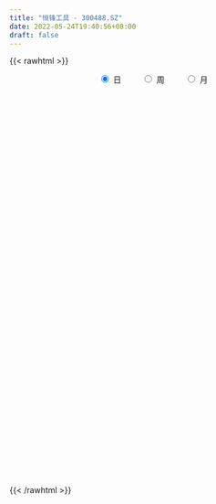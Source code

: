 ```yaml
---
title: "恒锋工具 - 300488.SZ"
date: 2022-05-24T19:40:56+08:00
draft: false
---
```

{{< rawhtml >}}
    <div style="text-align: center">
        <label style="padding: 1rem;"><input style="margin-right: .5rem" type="radio" name="period" value="D" checked onclick="period_change(this)">日</label>
        <label style="padding: 1rem;"><input style="margin-right: .5rem" type="radio" name="period" value="W" onclick="period_change(this)">周</label>
        <label style="padding: 1rem;"><input style="margin-right: .5rem" type="radio" name="period" value="M" onclick="period_change(this)">月</label>
    </div>
    <div id="chart" style="height: 700px;"></div> 
    <script type="text/javascript">
        const D_v = [9258.54,8839.07,9034.02,9345.51,4179.77,5065.8,4293.66,4406.74,3282.88,3665.0,14437.12,8875.7,5295.38,13272.18,8239.6,11278.97,6161.61,7065.57,14830.37,6441.49,9474.34,7080.69,8340.84,6240.27,9686.44,15374.88,21040.37,10552.42,12765.21,12335.28,9760.0,11412.93,9652.72,7836.73,10549.0,8580.69,19191.14,10456.09,7074.95,10944.0,7966.42,16701.14,15852.71,10673.28,10720.0,10933.0,8165.0,4301.67,8376.94,8800.79,7139.0,7229.56,6101.63,8291.16,5409.12,11741.12,18243.41,48262.6,28900.81,21691.26,14939.81,33031.44,22241.63,21583.4,23298.48,22683.01,18794.8,16626.09,26479.14,33781.96,71876.6,116127.8,97113.93,62068.08,91323.0,140605.75,173870.41,182452.78,175380.12,167143.51,139121.96,132059.77,99526.22,109071.66,81235.2,68515.44,76424.18,185397.11,203188.18,191664.26,216192.16,172172.08,168892.62,126025.93,119082.99,213764.96,161358.64,138566.24,103471.21,89012.67,100496.73,121707.42,177128.0,137293.81,122575.86,153940.69,110190.83,99238.26,153418.66,105345.93,130640.81,99515.57,72335.19,76549.93,73444.94,87916.99,55834.6,65925.81,73007.37,116765.07,65396.79,99217.35,124421.33,89564.61,73727.4,64394.77,88658.69,79735.59,119133.33,82183.86,86431.78,62596.11,55631.44,48901.65,53562.04,45163.77,49666.1,32885.42,30960.63,21417.16,27208.65,17752.84,34977.07,25179.53,30645.44,22427.57,28686.05,54032.9,40973.36,36923.39,20363.81,19951.69,23893.63,28023.4,17938.21,44817.46,25237.6,20109.0,16294.37,18598.27,22865.6,21527.5,21287.84,15804.0,14431.31,12785.28,13298.18,13847.1,17082.81,18701.64,18185.04,28770.83,15801.96,72013.81,56499.48,26057.24,47877.15,49304.66,67525.31,44841.35,41057.81,31612.72,49639.1,37973.96,31698.81,106765.86,98119.83,45350.4,37151.45,51149.85,37664.07,77292.88,40842.02,38760.22,36287.69,21493.96,22373.0,22599.97,17500.81,27738.53,21858.0,18690.0,20538.86,15195.0,18752.73,29007.1,34403.72,19965.45,16919.17,32531.88,18223.99,15635.87,27668.0,15224.0,17776.6,19940.27,14862.88,11402.48,9796.61,13533.13,18409.87,19698.81,32693.48,50929.54,30867.6,27197.0,14929.14,13477.0,12423.75,13524.12,17071.0,17013.56,18656.57,20205.89,21551.28,19842.77,17253.0,23854.0,15382.22,37003.85,32655.69,20785.11,11507.45,12241.0,23843.0,14584.0,12012.69,15589.6,13476.71,22682.0]
const D_histogram = [0.0,0.0006381766,-0.0289910374,-0.0657611506,-0.0876988386,-0.086226424,-0.0878306153,-0.0719335865,-0.0597764152,-0.0434444276,0.0041032482,0.0106403586,0.0274819719,0.0651529851,0.067807471,0.0916165881,0.0959574367,0.0984986939,0.1263577055,0.1287700333,0.1097075084,0.0983558578,0.0711483041,0.0314376212,0.0171709214,0.0336006512,0.074076042,0.0986142173,0.131435637,0.125947231,0.0983621503,0.0919725322,0.0587880215,0.0518960698,0.0068435996,-0.0068123562,0.0337651713,0.0403989029,0.0336137888,0.0097626034,-0.0158990775,-0.0049380086,0.0124597317,-0.0129972815,-0.0645888784,-0.1112022758,-0.1251950115,-0.1311245908,-0.1250088756,-0.0960628393,-0.1019689002,-0.1183285645,-0.1318167532,-0.1763210082,-0.1749893643,-0.1152435125,-0.0179250199,0.1189423635,0.194656591,0.2429447177,0.2339433872,0.2795938778,0.2894601988,0.292313341,0.3020803071,0.2677551502,0.2050684882,0.0936007683,0.0395127996,-0.0160704578,0.0611856716,0.3055819828,0.3789397819,0.3467665041,0.3157149876,0.5536707742,1.0026587078,1.4502436994,1.6059756825,1.668425868,1.4757939465,1.0789618217,0.7109687195,0.3002259964,0.0092569734,-0.2986219116,-0.4579660405,-0.197640793,0.0368365654,0.609688886,0.6567470695,0.7570189898,0.4662949088,0.2420698788,-0.1787993795,-0.0412147813,-0.1682647597,-0.1312215056,-0.2801500678,-0.4823133708,-0.769325641,-0.926794568,-0.6027751774,-0.5420501082,-0.5564032494,-0.4237022195,-0.39053059,-0.4684541216,-0.4213189045,-0.3943127704,-0.4327706275,-0.5934969661,-0.6679181871,-0.6694197189,-0.6753044542,-0.808447828,-0.8300137205,-0.7652210112,-0.7034742182,-0.5233783175,-0.4247703321,-0.2129598167,-0.0359025465,0.0182748215,-0.0061719185,-0.1028538329,-0.0110414683,0.0633014577,0.1934910289,0.2556919422,0.1533727553,0.0442089896,-0.006825321,-0.0436232449,-0.1811505551,-0.2516608909,-0.3524776278,-0.4636487753,-0.4531717811,-0.4604145819,-0.5143489944,-0.4850591397,-0.3785087357,-0.2939879603,-0.2806424276,-0.2430450351,-0.2535671494,-0.1629320866,-0.220680957,-0.3627983211,-0.3925278518,-0.4036067586,-0.4219167921,-0.4460285628,-0.4140602846,-0.2927910299,-0.2150514239,-0.1637132148,-0.1089048056,-0.039868211,-0.0573392458,0.0022029956,-0.0303186345,0.0031215622,0.0238147646,0.0813280654,0.0917106381,0.0781810513,0.1280523887,0.1228585662,0.1335591718,0.0295504774,-0.0369480357,0.1355089238,0.1203664213,0.0519773298,0.061532762,0.1882242315,0.4252981105,0.5375564119,0.5765981179,0.5414993771,0.5556249069,0.4952117755,0.4552115406,0.6275380076,0.6263688535,0.5629529209,0.4995774427,0.4492599328,0.3889572013,0.347644942,0.3100361971,0.1617800022,0.014754722,-0.0663894684,-0.1611860676,-0.2553739024,-0.3302589353,-0.4483556258,-0.5231443422,-0.5165359584,-0.4785002341,-0.4969746015,-0.5513199436,-0.4562026197,-0.3249582591,-0.2435799428,-0.165258683,-0.0804572427,-0.0118106201,0.0303752924,0.0434846316,0.0235431283,-0.0218658854,0.01811019,0.0048061276,-0.0207847737,-0.0188645758,-0.0801688739,-0.0877217617,-0.1911764705,-0.1191379965,-0.0267624776,0.0365641816,0.0514771343,0.0345080487,0.0219793513,0.0013533035,-0.0704949109,-0.180731939,-0.3701045571,-0.5159822749,-0.5000542552,-0.4589859788,-0.3637000699,-0.2539139375,-0.1434066784,-0.0442953176,0.1038436487,0.1987667784,0.2778805546,0.3212448844,0.3449403316,0.3708719536,0.3621771341,0.3486402229,0.3498523341,0.3645533347,0.2705973969]
const D_fast = [0.0,0.0007977208,-0.0360792526,-0.0892896534,-0.1331520511,-0.1532362425,-0.1767980877,-0.1788844554,-0.1816713879,-0.1762005072,-0.1276270194,-0.1184298193,-0.0947177131,-0.0407584536,-0.0211520999,0.0255611642,0.053891372,0.0810573027,0.1405057407,0.1751105768,0.183474929,0.1967122428,0.1872917651,0.1554404875,0.145466518,0.1702964107,0.2292908119,0.2784825416,0.3441628706,0.3701612722,0.3671667292,0.3837702441,0.3652827387,0.3713648045,0.3280232343,0.3126641894,0.3616830097,0.378416467,0.3800348001,0.3586242656,0.3289878153,0.338714382,0.3592270553,0.3305207217,0.2627819052,0.1883679389,0.1430764503,0.1043657233,0.0792292196,0.0841595461,0.0527612601,0.0068194547,-0.0396229223,-0.1282074293,-0.1706231265,-0.1396881528,-0.0468509153,0.1197520591,0.2441304343,0.3531547404,0.4026392567,0.5181882167,0.6004195875,0.676351065,0.7616381079,0.7942517385,0.7828321986,0.6947646707,0.6505549019,0.5909540301,0.6835065774,1.0042983843,1.1723911289,1.2269094771,1.2747867075,1.6511601877,2.3508127982,3.1609587147,3.7181846183,4.1977412709,4.374057836,4.2469661666,4.0567152443,3.7210290203,3.4323742407,3.0498398777,2.7760042387,2.986919288,3.2306057877,3.9558803298,4.1671252807,4.4566519484,4.2825015946,4.1187940343,3.6532249311,3.780505834,3.6113896657,3.6156275434,3.3966614642,3.0739198185,2.594576138,2.2054085691,2.3787341654,2.3039467076,2.1504927539,2.1772682289,2.112807211,1.917770149,1.85957564,1.7880035815,1.6413530675,1.3322524874,1.0908517197,0.9219952581,0.7472844092,0.4120290785,0.1829597558,0.0564472123,-0.0576745492,-0.008423228,-0.0160078255,0.1425627357,0.3106443693,0.3693904427,0.343400723,0.2210053504,0.3100573479,0.4002256383,0.5787879668,0.7049118656,0.6409358676,0.5428243493,0.4900837084,0.4423799732,0.2595650243,0.1261394657,-0.0627966781,-0.2898800194,-0.3926959704,-0.5150424167,-0.6975640779,-0.7895390081,-0.7776157881,-0.7665920027,-0.8234070768,-0.8465709432,-0.9204848448,-0.8705828036,-0.9835019133,-1.2163188577,-1.3441803514,-1.4561609478,-1.5799501793,-1.7155690908,-1.7871158836,-1.7390443865,-1.7150676364,-1.704657731,-1.6770755233,-1.6180059813,-1.6498118276,-1.5897188373,-1.629820126,-1.5955995388,-1.5689526452,-1.4911073281,-1.4577970958,-1.4517814199,-1.3698969852,-1.3443761662,-1.3002857677,-1.3969068427,-1.4726423648,-1.2663081742,-1.2513590714,-1.3067538305,-1.2818152077,-1.1080676804,-0.7646692738,-0.5180218695,-0.3348306339,-0.2345545305,-0.0815227739,-0.0181329615,0.0556696888,0.3848806577,0.540303717,0.6176260146,0.6791448971,0.7411423703,0.7780789392,0.8236779154,0.8635782198,0.7557670255,0.6124304257,0.5146888683,0.3795957522,0.2215644418,0.0641146751,-0.166070922,-0.3716457239,-0.4941713297,-0.5757606639,-0.7184786816,-0.9106540097,-0.9295873407,-0.8795825449,-0.8590992143,-0.8220926252,-0.7574054956,-0.691711528,-0.6419317924,-0.6179512953,-0.6320070165,-0.6828825016,-0.6383788787,-0.6504814092,-0.681268504,-0.6840644499,-0.7654109666,-0.7948942948,-0.9461431213,-0.9038891463,-0.8182042469,-0.7457365422,-0.7179543059,-0.7262963794,-0.7333302389,-0.7536179609,-0.843089903,-0.9985099158,-1.2804086732,-1.5552819598,-1.6643675039,-1.7380457221,-1.7336848308,-1.6873771828,-1.6127215932,-1.5246840619,-1.3505841833,-1.205969359,-1.0573854442,-0.9337098933,-0.8237793632,-0.7051297528,-0.6232802888,-0.5496571442,-0.4609819495,-0.3551426152,-0.3814492039]
const D_slow = [0.0,0.0001595442,-0.0070882152,-0.0235285028,-0.0454532125,-0.0670098185,-0.0889674723,-0.1069508689,-0.1218949727,-0.1327560796,-0.1317302676,-0.1290701779,-0.122199685,-0.1059114387,-0.0889595709,-0.0660554239,-0.0420660647,-0.0174413912,0.0141480351,0.0463405435,0.0737674206,0.098356385,0.116143461,0.1240028663,0.1282955967,0.1366957595,0.15521477,0.1798683243,0.2127272335,0.2442140413,0.2688045789,0.2917977119,0.3064947173,0.3194687347,0.3211796346,0.3194765456,0.3279178384,0.3380175641,0.3464210113,0.3488616622,0.3448868928,0.3436523906,0.3467673236,0.3435180032,0.3273707836,0.2995702146,0.2682714618,0.2354903141,0.2042380952,0.1802223854,0.1547301603,0.1251480192,0.0921938309,0.0481135788,0.0043662378,-0.0244446403,-0.0289258953,0.0008096956,0.0494738433,0.1102100227,0.1686958695,0.238594339,0.3109593887,0.3840377239,0.4595578007,0.5264965883,0.5777637103,0.6011639024,0.6110421023,0.6070244879,0.6223209058,0.6987164015,0.793451347,0.880142973,0.9590717199,1.0974894135,1.3481540904,1.7107150153,2.1122089359,2.5293154029,2.8982638895,3.1680043449,3.3457465248,3.4208030239,3.4231172673,3.3484617894,3.2339702792,3.184560081,3.1937692223,3.3461914438,3.5103782112,3.6996329586,3.8162066858,3.8767241555,3.8320243107,3.8217206153,3.7796544254,3.746849049,3.6768115321,3.5562331893,3.3639017791,3.1322031371,2.9815093428,2.8459968157,2.7068960033,2.6009704485,2.503337801,2.3862242706,2.2808945445,2.1823163519,2.074123695,1.9257494535,1.7587699067,1.591414977,1.4225888634,1.2204769064,1.0129734763,0.8216682235,0.645799669,0.5149550896,0.4087625066,0.3555225524,0.3465469158,0.3511156211,0.3495726415,0.3238591833,0.3210988162,0.3369241806,0.3852969379,0.4492199234,0.4875631122,0.4986153596,0.4969090294,0.4860032182,0.4407155794,0.3778003567,0.2896809497,0.1737687559,0.0604758106,-0.0546278349,-0.1832150835,-0.3044798684,-0.3991070523,-0.4726040424,-0.5427646493,-0.6035259081,-0.6669176954,-0.7076507171,-0.7628209563,-0.8535205366,-0.9516524995,-1.0525541892,-1.1580333872,-1.2695405279,-1.3730555991,-1.4462533565,-1.5000162125,-1.5409445162,-1.5681707176,-1.5781377704,-1.5924725818,-1.5919218329,-1.5995014915,-1.598721101,-1.5927674098,-1.5724353935,-1.5495077339,-1.5299624711,-1.497949374,-1.4672347324,-1.4338449395,-1.4264573201,-1.435694329,-1.4018170981,-1.3717254927,-1.3587311603,-1.3433479698,-1.2962919119,-1.1899673843,-1.0555782813,-0.9114287518,-0.7760539076,-0.6371476808,-0.513344737,-0.3995418518,-0.2426573499,-0.0860651365,0.0546730937,0.1795674544,0.2918824376,0.3891217379,0.4760329734,0.5535420227,0.5939870232,0.5976757037,0.5810783366,0.5407818197,0.4769383441,0.3943736103,0.2822847039,0.1514986183,0.0223646287,-0.0972604298,-0.2215040802,-0.3593340661,-0.473384721,-0.5546242858,-0.6155192715,-0.6568339422,-0.6769482529,-0.6799009079,-0.6723070848,-0.6614359269,-0.6555501448,-0.6610166162,-0.6564890687,-0.6552875368,-0.6604837302,-0.6651998742,-0.6852420927,-0.7071725331,-0.7549666507,-0.7847511498,-0.7914417692,-0.7823007238,-0.7694314403,-0.7608044281,-0.7553095902,-0.7549712644,-0.7725949921,-0.8177779768,-0.9103041161,-1.0392996848,-1.1643132487,-1.2790597433,-1.3699847608,-1.4334632452,-1.4693149148,-1.4803887442,-1.454427832,-1.4047361374,-1.3352659988,-1.2549547777,-1.1687196948,-1.0760017064,-0.9854574229,-0.8982973671,-0.8108342836,-0.7196959499,-0.6520466007]
const D_data = [['2021-05-13', 15.37, 15.66, 15.29, 15.77],['2021-05-14', 15.76, 15.67, 15.61, 15.89],['2021-05-17', 15.68, 15.2, 15.0, 15.68],['2021-05-18', 15.19, 14.89, 14.85, 15.36],['2021-05-19', 14.74, 14.85, 14.65, 15.0],['2021-05-20', 14.86, 15.01, 14.79, 15.1],['2021-05-21', 14.85, 14.89, 14.82, 15.16],['2021-05-24', 14.81, 15.07, 14.81, 15.12],['2021-05-25', 15.07, 15.03, 14.91, 15.07],['2021-05-26', 15.0, 15.1, 15.0, 15.13],['2021-05-27', 15.05, 15.63, 15.05, 15.68],['2021-05-28', 15.55, 15.25, 15.23, 15.88],['2021-05-31', 15.2, 15.44, 15.2, 15.51],['2021-06-01', 15.5, 15.87, 15.36, 15.88],['2021-06-02', 15.87, 15.58, 15.58, 15.9],['2021-06-03', 15.65, 15.97, 15.55, 15.98],['2021-06-04', 15.97, 15.87, 15.81, 16.09],['2021-06-07', 15.92, 15.94, 15.62, 16.09],['2021-06-08', 15.94, 16.43, 15.93, 16.48],['2021-06-09', 16.39, 16.3, 16.2, 16.4],['2021-06-10', 16.2, 16.09, 15.91, 16.39],['2021-06-11', 16.09, 16.2, 15.95, 16.29],['2021-06-15', 16.45, 15.98, 15.93, 16.53],['2021-06-16', 15.88, 15.7, 15.66, 16.12],['2021-06-17', 15.85, 15.91, 15.72, 16.35],['2021-06-18', 15.82, 16.34, 15.6, 16.35],['2021-06-21', 16.25, 16.86, 16.09, 17.47],['2021-06-22', 16.7, 16.93, 16.65, 17.06],['2021-06-23', 16.86, 17.31, 16.64, 17.36],['2021-06-24', 17.3, 17.04, 16.95, 17.65],['2021-06-25', 16.9, 16.8, 16.53, 17.01],['2021-06-28', 16.75, 17.09, 16.48, 17.26],['2021-06-29', 17.09, 16.75, 16.7, 17.18],['2021-06-30', 16.93, 17.06, 16.53, 17.25],['2021-07-01', 17.17, 16.51, 16.0, 17.19],['2021-07-02', 16.59, 16.79, 16.45, 16.97],['2021-07-05', 16.8, 17.6, 16.71, 17.72],['2021-07-06', 17.58, 17.38, 17.16, 17.58],['2021-07-07', 17.3, 17.29, 17.19, 17.39],['2021-07-08', 17.29, 17.06, 16.8, 17.65],['2021-07-09', 16.96, 16.95, 16.77, 17.17],['2021-07-12', 17.0, 17.41, 16.88, 17.68],['2021-07-13', 17.39, 17.62, 17.22, 17.78],['2021-07-14', 17.59, 17.11, 17.08, 17.59],['2021-07-15', 17.16, 16.59, 16.56, 17.25],['2021-07-16', 16.63, 16.36, 16.22, 16.66],['2021-07-19', 16.28, 16.55, 16.12, 16.61],['2021-07-20', 16.21, 16.53, 16.21, 16.57],['2021-07-21', 16.5, 16.61, 16.46, 16.89],['2021-07-22', 16.7, 16.93, 16.62, 17.16],['2021-07-23', 16.9, 16.5, 16.4, 17.08],['2021-07-26', 16.27, 16.24, 16.01, 16.62],['2021-07-27', 16.54, 16.11, 16.1, 16.58],['2021-07-28', 16.05, 15.45, 15.2, 16.18],['2021-07-29', 15.46, 15.77, 15.46, 15.92],['2021-07-30', 16.11, 16.55, 16.08, 16.81],['2021-08-02', 16.32, 17.39, 16.28, 17.54],['2021-08-03', 17.88, 18.56, 17.55, 20.36],['2021-08-04', 17.83, 18.5, 17.79, 18.8],['2021-08-05', 18.5, 18.68, 18.13, 18.82],['2021-08-06', 18.47, 18.28, 18.0, 18.73],['2021-08-09', 18.28, 19.3, 18.2, 19.44],['2021-08-10', 19.15, 19.27, 18.8, 19.54],['2021-08-11', 19.3, 19.5, 19.0, 19.58],['2021-08-12', 19.4, 19.92, 19.3, 20.0],['2021-08-13', 19.51, 19.6, 19.3, 20.34],['2021-08-16', 19.3, 19.25, 19.05, 19.85],['2021-08-17', 18.92, 18.37, 18.28, 19.58],['2021-08-18', 18.83, 18.78, 18.48, 20.25],['2021-08-19', 19.4, 18.56, 17.82, 19.91],['2021-08-20', 18.05, 20.39, 17.8, 21.37],['2021-08-23', 21.8, 23.6, 21.0, 23.74],['2021-08-24', 25.28, 22.7, 22.31, 25.28],['2021-08-25', 21.98, 21.9, 21.48, 22.81],['2021-08-26', 21.9, 22.14, 21.27, 23.59],['2021-08-27', 22.0, 26.57, 21.25, 26.57],['2021-08-30', 26.33, 31.88, 25.83, 31.88],['2021-08-31', 33.0, 35.5, 32.0, 37.83],['2021-09-01', 36.23, 34.98, 32.63, 37.7],['2021-09-02', 32.91, 36.05, 32.91, 38.81],['2021-09-03', 34.15, 34.15, 33.3, 38.01],['2021-09-06', 34.0, 31.45, 29.89, 34.68],['2021-09-07', 31.61, 30.92, 30.01, 31.85],['2021-09-08', 30.4, 29.16, 28.71, 30.86],['2021-09-09', 29.22, 29.37, 28.31, 29.69],['2021-09-10', 29.33, 27.9, 27.73, 29.33],['2021-09-13', 28.38, 28.66, 27.79, 29.02],['2021-09-14', 28.31, 34.39, 28.05, 34.39],['2021-09-15', 33.08, 35.8, 32.55, 39.81],['2021-09-16', 35.27, 42.96, 34.83, 42.96],['2021-09-17', 44.35, 39.05, 38.7, 45.9],['2021-09-22', 38.64, 41.2, 36.09, 41.89],['2021-09-23', 39.97, 36.81, 36.64, 42.99],['2021-09-24', 36.63, 37.08, 35.41, 38.39],['2021-09-27', 36.46, 33.44, 32.3, 37.36],['2021-09-28', 34.47, 40.13, 34.47, 40.13],['2021-09-29', 38.02, 37.3, 36.7, 40.3],['2021-09-30', 38.31, 39.53, 38.31, 41.5],['2021-10-08', 40.0, 37.26, 35.86, 40.1],['2021-10-11', 37.86, 35.85, 33.74, 37.88],['2021-10-12', 35.67, 33.45, 32.71, 36.92],['2021-10-13', 33.44, 33.65, 31.0, 35.79],['2021-10-14', 33.73, 39.96, 33.12, 40.35],['2021-10-15', 37.34, 37.66, 37.18, 39.9],['2021-10-18', 36.92, 36.8, 36.08, 39.69],['2021-10-19', 35.93, 38.95, 35.69, 40.85],['2021-10-20', 38.6, 38.19, 37.8, 39.95],['2021-10-21', 38.1, 36.68, 36.63, 39.3],['2021-10-22', 36.02, 38.14, 34.78, 40.08],['2021-10-25', 36.8, 38.08, 36.5, 38.99],['2021-10-26', 38.0, 37.2, 37.2, 41.76],['2021-10-27', 35.9, 35.0, 35.0, 37.11],['2021-10-28', 36.5, 35.2, 33.88, 36.58],['2021-10-29', 35.0, 35.61, 34.85, 37.33],['2021-11-01', 35.12, 35.21, 34.64, 36.62],['2021-11-02', 35.43, 32.83, 32.74, 36.07],['2021-11-03', 32.64, 33.31, 32.15, 34.33],['2021-11-04', 33.5, 34.0, 33.0, 34.5],['2021-11-05', 33.97, 33.82, 33.12, 34.88],['2021-11-08', 33.34, 35.55, 31.9, 38.08],['2021-11-09', 34.85, 34.97, 34.58, 35.68],['2021-11-10', 34.51, 37.03, 34.51, 37.48],['2021-11-11', 37.0, 37.6, 36.62, 39.1],['2021-11-12', 36.79, 36.73, 36.39, 38.61],['2021-11-15', 36.71, 35.88, 35.78, 38.17],['2021-11-16', 35.73, 34.65, 34.31, 36.15],['2021-11-17', 34.7, 37.0, 34.4, 37.47],['2021-11-18', 37.01, 37.3, 36.6, 38.07],['2021-11-19', 37.22, 38.71, 36.4, 39.4],['2021-11-22', 38.55, 38.62, 37.41, 38.89],['2021-11-23', 38.99, 36.68, 36.68, 39.72],['2021-11-24', 36.64, 36.17, 35.65, 36.93],['2021-11-25', 36.18, 36.55, 35.69, 37.17],['2021-11-26', 36.0, 36.54, 35.78, 37.36],['2021-11-29', 35.5, 34.78, 34.49, 36.38],['2021-11-30', 34.9, 34.94, 34.75, 36.12],['2021-12-01', 34.72, 33.9, 33.26, 34.98],['2021-12-02', 33.75, 32.9, 32.83, 34.08],['2021-12-03', 33.05, 33.8, 32.65, 33.8],['2021-12-06', 33.46, 33.22, 33.15, 33.84],['2021-12-07', 33.7, 32.06, 31.78, 33.7],['2021-12-08', 32.06, 32.6, 32.06, 32.78],['2021-12-09', 32.7, 33.54, 32.45, 33.9],['2021-12-10', 33.0, 33.45, 32.81, 33.88],['2021-12-13', 33.46, 32.52, 32.3, 33.89],['2021-12-14', 32.22, 32.67, 32.21, 32.99],['2021-12-15', 32.63, 31.85, 31.81, 32.88],['2021-12-16', 32.15, 33.07, 31.8, 33.58],['2021-12-17', 32.88, 31.04, 31.02, 33.07],['2021-12-20', 30.63, 29.09, 29.02, 30.83],['2021-12-21', 29.2, 29.6, 28.86, 29.65],['2021-12-22', 29.5, 29.26, 29.18, 29.95],['2021-12-23', 29.45, 28.6, 28.52, 29.49],['2021-12-24', 28.61, 27.89, 27.51, 29.1],['2021-12-27', 27.89, 28.08, 27.19, 28.13],['2021-12-28', 28.02, 29.13, 27.94, 29.53],['2021-12-29', 29.5, 28.71, 28.43, 29.5],['2021-12-30', 28.67, 28.36, 28.21, 28.98],['2021-12-31', 28.36, 28.36, 28.36, 28.95],['2022-01-04', 28.37, 28.59, 28.0, 28.78],['2022-01-05', 28.58, 27.38, 27.36, 28.6],['2022-01-06', 27.39, 28.21, 27.26, 28.5],['2022-01-07', 28.21, 26.89, 26.86, 28.49],['2022-01-10', 26.88, 27.48, 26.67, 27.58],['2022-01-11', 27.58, 27.25, 26.88, 27.87],['2022-01-12', 27.27, 27.74, 27.25, 27.82],['2022-01-13', 27.74, 27.18, 27.18, 27.75],['2022-01-14', 27.28, 26.72, 26.55, 27.41],['2022-01-17', 26.79, 27.48, 26.72, 27.65],['2022-01-18', 27.6, 26.8, 26.72, 27.6],['2022-01-19', 26.6, 26.91, 26.6, 27.45],['2022-01-20', 26.86, 25.08, 24.99, 27.0],['2022-01-21', 25.08, 24.88, 24.63, 25.45],['2022-01-24', 25.63, 28.0, 25.6, 29.86],['2022-01-25', 27.67, 25.98, 25.3, 27.92],['2022-01-26', 25.61, 24.96, 24.63, 26.04],['2022-01-27', 25.47, 25.63, 25.47, 27.7],['2022-01-28', 25.93, 27.38, 25.93, 27.5],['2022-02-07', 27.41, 29.82, 27.22, 30.38],['2022-02-08', 28.97, 29.43, 28.53, 29.51],['2022-02-09', 29.49, 29.23, 28.58, 29.58],['2022-02-10', 29.18, 28.64, 28.16, 29.2],['2022-02-11', 28.58, 29.54, 27.98, 29.57],['2022-02-14', 28.98, 28.82, 28.69, 30.2],['2022-02-15', 28.8, 29.12, 28.14, 29.16],['2022-02-16', 29.13, 32.53, 28.68, 33.6],['2022-02-17', 31.91, 31.3, 31.08, 34.5],['2022-02-18', 30.6, 30.82, 30.19, 31.27],['2022-02-21', 30.82, 30.92, 30.37, 31.1],['2022-02-22', 30.61, 31.19, 30.11, 31.99],['2022-02-23', 30.99, 31.15, 30.62, 31.49],['2022-02-24', 30.8, 31.47, 30.57, 33.6],['2022-02-25', 31.19, 31.64, 31.01, 31.98],['2022-02-28', 31.3, 30.02, 29.66, 31.32],['2022-03-01', 30.07, 29.39, 28.97, 30.38],['2022-03-02', 29.0, 29.66, 28.8, 29.82],['2022-03-03', 29.68, 29.0, 28.85, 29.72],['2022-03-04', 28.53, 28.4, 28.28, 29.34],['2022-03-07', 28.25, 28.01, 27.81, 28.66],['2022-03-08', 28.0, 26.68, 26.5, 28.36],['2022-03-09', 26.98, 26.34, 25.3, 27.1],['2022-03-10', 27.14, 26.77, 26.6, 27.3],['2022-03-11', 26.5, 26.88, 25.74, 26.93],['2022-03-14', 26.74, 25.81, 25.81, 26.74],['2022-03-15', 25.76, 24.7, 24.68, 26.1],['2022-03-16', 25.26, 26.22, 24.5, 26.28],['2022-03-17', 26.18, 26.9, 26.18, 27.33],['2022-03-18', 26.78, 26.54, 26.45, 27.24],['2022-03-21', 26.49, 26.68, 26.33, 27.04],['2022-03-22', 27.0, 27.01, 26.46, 27.67],['2022-03-23', 26.97, 27.09, 26.85, 27.41],['2022-03-24', 26.96, 26.97, 26.43, 27.17],['2022-03-25', 26.92, 26.69, 26.55, 27.88],['2022-03-28', 26.25, 26.19, 25.68, 26.94],['2022-03-29', 26.6, 25.6, 25.47, 26.77],['2022-03-30', 25.84, 26.56, 25.18, 26.7],['2022-03-31', 26.43, 25.88, 25.76, 26.5],['2022-04-01', 25.69, 25.52, 25.41, 25.78],['2022-04-06', 25.52, 25.69, 25.34, 25.9],['2022-04-07', 25.59, 24.6, 24.6, 25.59],['2022-04-08', 24.4, 24.92, 23.78, 25.26],['2022-04-11', 24.8, 23.2, 23.2, 24.8],['2022-04-12', 23.01, 25.08, 23.01, 25.68],['2022-04-13', 24.9, 25.61, 24.42, 27.48],['2022-04-14', 25.4, 25.56, 25.3, 26.42],['2022-04-15', 25.17, 25.09, 24.22, 25.46],['2022-04-18', 24.84, 24.61, 24.19, 25.1],['2022-04-19', 24.68, 24.5, 24.36, 25.27],['2022-04-20', 24.48, 24.21, 23.93, 24.91],['2022-04-21', 24.2, 23.18, 23.01, 24.27],['2022-04-22', 23.18, 21.99, 21.97, 23.4],['2022-04-25', 21.67, 19.84, 19.84, 21.67],['2022-04-26', 19.9, 18.98, 18.91, 20.63],['2022-04-27', 19.19, 20.09, 18.68, 20.1],['2022-04-28', 19.91, 20.0, 19.73, 20.87],['2022-04-29', 20.48, 20.53, 20.01, 20.8],['2022-05-05', 20.53, 20.82, 20.19, 21.18],['2022-05-06', 20.31, 21.06, 20.0, 21.58],['2022-05-09', 20.69, 21.2, 20.69, 21.58],['2022-05-10', 21.0, 22.3, 20.91, 23.51],['2022-05-11', 22.0, 22.21, 22.0, 23.23],['2022-05-12', 22.1, 22.48, 22.05, 22.7],['2022-05-13', 22.74, 22.42, 22.19, 22.76],['2022-05-16', 22.6, 22.45, 22.2, 22.78],['2022-05-17', 22.37, 22.74, 21.92, 22.99],['2022-05-18', 22.6, 22.5, 22.4, 22.88],['2022-05-19', 22.25, 22.53, 22.15, 22.69],['2022-05-20', 22.69, 22.84, 22.4, 22.96],['2022-05-23', 22.84, 23.23, 22.8, 23.23],['2022-05-24', 23.25, 21.81, 21.77, 23.82]]
const W_v = [49642.86,29547.9,19031.79,12727.32,12418.43,22686.44,24458.01,29616.87,27786.71,29324.75,18285.36,13841.54,34294.54,27305.51,28619.62,57011.92,110670.26,55539.5,32575.52,20564.03,18871.46,10776.98,9240.87,9163.69,9263.01,9475.79,31721.19,27071.2,28386.13,23610.26,6552.5,2584.19,27016.37,17066.15,14650.23,13012.39,10979.85,7737.52,60179.74,37627.85,39741.98,9287.19,64606.72,38270.98,38062.51,24077.64,16608.4,13154.11,12456.1,12536.23,12403.39,14645.15,9587.4,9722.28,9676.56,6724.81,9547.9,15365.37,15460.48,10459.8,4364.2,6448.14,5058.5,7314.5,5723.69,19434.86,21922.69,19485.14,33342.05,20398.8,13947.1,19283.73,12989.47,9159.4,8837.03,4575.48,10152.58,15476.4,11939.14,20662.91,19513.45,25344.88,47525.66,50740.22,35675.84,35158.83,46844.37,57089.13,43164.8,37416.56,50657.02,16524.54,83149.4,378776.8700000001,152316.4,94128.05,42516.38,78213.2,80946.72,94726.12,97819.19,106178.47,89967.5,252848.75,187143.8,255561.69,77724.7,75887.3,51461.8,66740.52,99151.22,87053.99,79872.13,11270.56,350611.21,198649.91,70126.46,75504.48,47142.1,48287.34,44308.36,30980.06,33719.36,50399.38,60352.86,38407.05,41790.45,81082.6,50280.92,64859.19,63619.9,50993.07,232856.43,186421.76,255775.01,106194.31,69922.93,66187.01,68400.85,47754.64,53140.84,37782.05,23763.56,15243.34,22229.15,25445.39,21629.21,62573.13,218721.99,47371.24,22692.83,43543.66,91392.01,72127.4,59677.12,67621.9,55954.43,31553.14,48739.17,67643.39,83701.95,109446.61,82130.71,108189.23,54397.5,30578.84,445159.9299999999,383216.23,196127.12,131481.56,89230.33,78199.43,98227.8,174593.0,76677.19,50902.2,56089.74,41060.54,60508.08,51005.64,52169.19,32607.33,31936.66,15671.77,15191.7,80564.25,117067.55,123462.17,61688.46,41001.98,30823.74,20306.28,28311.65,49119.3,35502.08,15522.29,32345.82,31918.76,34667.44,44247.74,44892.46,39642.43,66453.28,48032.07,55632.6,64880.13,36783.4,38772.59,132037.89,122837.96,167558.59,507238.56,837968.78,490408.29,872865.89,467090.6299999999,632772.8300000001,103471.21,625638.63,639364.3,484387.43,356129.71,495365.15,425649.78,335744.84,212237.96,126535.25,176765.32,129155.92,124396.64,84279.21,70165.87,98542.28,251752.34,234676.29,319908.86,244100.27,141514.84,106326.2,117324.0,110978.91,79206.23,41739.61,161386.43,71425.01,97270.07,41107.0,117334.32,78270.29,36158.71]
const W_histogram = [0.0,-0.1305645584,-0.1568713485,-0.1944309847,-0.208219977,-0.1260383851,-0.0038518418,0.0444642126,0.0968397133,0.0627798215,0.0598959177,0.0493042773,0.1103567985,0.0853739457,0.1104932098,0.1977003277,0.3111235044,0.2016187257,0.0310135561,-0.0868438123,-0.1541274857,-0.1839068444,-0.2200759042,-0.2317444593,-0.1996474074,-0.2024008236,-0.1469072867,-0.0570970135,-0.1012651718,-0.2460649787,-0.2814312651,-0.2879586362,-0.1513694494,-0.0175297289,0.0142963457,-0.0387150695,0.0084865476,0.049201692,0.1765232639,0.2243349739,0.1655337692,0.1359290144,0.1884521322,0.2339769163,0.2622144327,0.1458190695,0.0728006463,-0.0246597564,-0.131515248,-0.1354393617,-0.1223373262,-0.0296911734,0.0244726135,0.0597516361,0.049452814,0.0927323687,0.0780369752,0.1379819153,0.1103311315,0.0003145651,-0.1032685513,-0.1700378124,-0.189321396,-0.3075428596,-0.3693250764,-0.3556330848,-0.3468283307,-0.3547020297,-0.2420541959,-0.1951700647,-0.188040197,-0.1523126523,-0.1249795458,-0.0963020572,-0.0641984151,-0.0369084325,0.0026743877,0.0447858712,0.0598287107,-0.0197091703,-0.0396591714,-0.0153170331,0.0603321962,0.1260778029,0.1822714483,0.2725001601,0.2811012542,0.3470613881,0.311485776,0.3071535216,0.3382045417,0.3076925361,0.6558769443,0.6151059005,0.4226864893,0.2702334802,0.1006202349,-0.0075561571,0.022970466,0.0214137759,-0.038720512,-0.0654868917,-0.045944238,-0.0384497953,-0.0112110346,-0.0878200072,-0.1355749633,-0.1473777976,-0.1771031925,-0.1458241815,-0.0569072935,-0.002906337,0.005676963,-0.0203173973,0.0833897379,0.1190792261,0.0924188787,0.0115603873,-0.0331834709,-0.1463503118,-0.2007746628,-0.2420454653,-0.2334534763,-0.1891361188,-0.1456467654,-0.1102784593,-0.0477158069,0.0218157801,0.0449615316,0.0797544203,0.0113007492,-0.0361123983,0.0953671238,0.1837872453,0.2928715601,0.2497690768,0.1870167214,0.1706519958,0.0213193726,-0.0034175604,-0.0422486658,-0.1072270837,-0.1868260832,-0.1988382039,-0.2044259174,-0.2441249577,-0.2360560483,0.0135149861,-0.0468503086,-0.0714431553,-0.0974406702,-0.0709073594,0.0088093548,0.0171741424,0.0637553537,0.1487739287,0.1658751791,0.1814692656,0.2037391279,0.2412037307,0.2875673969,0.237843794,0.2879460603,0.2665146874,0.2734453798,0.2832604405,0.6912434659,0.7475568325,0.6205122039,0.5778000323,0.4011737995,0.3094844617,0.1948631957,-0.0334703311,-0.2597273455,-0.4324206459,-0.588676367,-0.6536780886,-0.7444376049,-0.7823202827,-0.7700177697,-0.7561143736,-0.7610750708,-0.698122046,-0.5734617255,-0.407138999,-0.173826693,-0.0949025853,-0.0382989481,-0.0465944884,-0.0558488477,-0.0739368848,-0.0357735252,0.016767841,0.0629883697,0.09754966,0.1304271898,0.1002400029,0.1046312049,0.1468193941,0.1916446744,0.223210864,0.2647246702,0.2796995645,0.2874668852,0.2417910196,0.2110482084,0.1850521241,0.2701858579,0.3937297075,0.5001511492,0.9330990719,1.6352296293,1.5829464935,2.1673717337,2.2780092843,2.3627681167,2.1202588721,1.850897736,1.5797135531,1.1259109879,0.6260947314,0.4221552019,0.3540437157,0.10898689,-0.2707540342,-0.5618643757,-0.9123460846,-1.3268134362,-1.5256146662,-1.6991481439,-1.7609117069,-1.8519443293,-1.6753605339,-1.358176287,-1.0225577089,-0.7200040391,-0.7114938568,-0.7763425336,-0.8066973623,-0.7807315832,-0.8032861783,-0.8168631348,-0.7730999574,-0.9026129425,-1.0272245785,-1.0128933924,-0.8569495517,-0.678455919,-0.5861747191]
const W_fast = [0.0,-0.163205698,-0.2287303252,-0.3148977075,-0.3807416942,-0.3300696986,-0.2088461157,-0.1494140081,-0.0728285791,-0.0911935155,-0.0791034399,-0.0773690109,0.0112727099,0.0076333434,0.06037591,0.1970081099,0.3882121627,0.3291120654,0.1662602848,0.0266919634,-0.0791235815,-0.1548796513,-0.2460676872,-0.3156723571,-0.333487157,-0.3868407791,-0.3680740639,-0.2925380441,-0.3620224954,-0.568338547,-0.6740626495,-0.7525796798,-0.6538328552,-0.524375567,-0.488975406,-0.5516655886,-0.5023423346,-0.4493267671,-0.2778743793,-0.1739789259,-0.1913966882,-0.1870191894,-0.0873830385,0.0166359747,0.1104270992,0.0304865034,-0.0243317583,-0.1279571,-0.2676914036,-0.3054753577,-0.3229576538,-0.2377342943,-0.1774523541,-0.1272354225,-0.125171041,-0.0587083942,-0.0538945438,0.040545875,0.0404778741,-0.069460051,-0.1988603052,-0.3081390194,-0.374752952,-0.5698601305,-0.7239736164,-0.7991898961,-0.8770922246,-0.9736414311,-0.9215071463,-0.9234155312,-0.9632957127,-0.9656463312,-0.9695581111,-0.9649561368,-0.9489020984,-0.9308392239,-0.8905878069,-0.8372798556,-0.8072798384,-0.8917450119,-0.9216098059,-0.9010969259,-0.8103646475,-0.7130995901,-0.6113380826,-0.4529843307,-0.3741079231,-0.2213824422,-0.1790866103,-0.1066304843,0.0089716713,0.0553827997,0.5675364439,0.6805418752,0.5937940864,0.5088994474,0.3644412607,0.2543758295,0.290645069,0.2944418229,0.224627407,0.1814893044,0.1895458987,0.1874278925,0.2118638945,0.1132999201,0.0316512232,-0.0169960605,-0.0909972535,-0.0961742879,-0.0214842233,0.031790149,0.0417926897,0.0107189801,0.1352735497,0.2007328444,0.1971772167,0.1192088222,0.0661690963,-0.0835853226,-0.1882033393,-0.2899855082,-0.3397568882,-0.3427235604,-0.3356458984,-0.3278472071,-0.2772135064,-0.2022279744,-0.16784184,-0.1131103462,-0.17873883,-0.2351800771,-0.0798587741,0.0545081588,0.2368103636,0.2561501496,0.2401519745,0.2664502478,0.1224474677,0.0968561447,0.0474628728,-0.044322316,-0.1706278363,-0.232349508,-0.2890437008,-0.3897739806,-0.4407190832,-0.1877693023,-0.2598471742,-0.3023008098,-0.3526584922,-0.3438520213,-0.2619329683,-0.2492746451,-0.1867545954,-0.0645425382,-0.005972493,0.0549889099,0.1281935542,0.2259590897,0.3442146051,0.3539519507,0.476040732,0.521238031,0.5965300683,0.6771602392,1.257954131,1.5011567058,1.5292401281,1.6309779646,1.5546451817,1.5403269594,1.4744214922,1.2377203827,0.9465315318,0.66573307,0.3623082572,0.1338870135,-0.1429819041,-0.3764446526,-0.5566465821,-0.7317717794,-0.9270012442,-1.0385787309,-1.0572838418,-0.992745865,-0.8028902323,-0.747691771,-0.7006628708,-0.7206070331,-0.7438236044,-0.7803958627,-0.7511758843,-0.6944425579,-0.6324749368,-0.5735262315,-0.5080419042,-0.5131690905,-0.4826200872,-0.4037270495,-0.3109906006,-0.223621695,-0.1159267212,-0.0310269357,0.0486071062,0.0633789955,0.0853982364,0.1056651831,0.2583453815,0.4803216579,0.7117808869,1.3780035776,2.4889415423,2.8323950299,3.9586632035,4.6388030752,5.3142539367,5.6018094102,5.7951727081,5.9189169134,5.7465920953,5.4032995215,5.3048987926,5.3252982352,5.1074881321,4.6600586993,4.228482264,3.6499140338,2.9037433232,2.3235384266,1.725217913,1.2232264233,0.6692077185,0.4269513804,0.4045915556,0.4845707065,0.6071233665,0.4377600846,0.1788257744,-0.0532033948,-0.2224205115,-0.4457966512,-0.6635893915,-0.8131012034,-1.1682674241,-1.5496852048,-1.7885773667,-1.846870914,-1.8379912611,-1.8922537409]
const W_slow = [0.0,-0.0326411396,-0.0718589767,-0.1204667229,-0.1725217171,-0.2040313134,-0.2049942739,-0.1938782207,-0.1696682924,-0.153973337,-0.1389993576,-0.1266732883,-0.0990840886,-0.0777406022,-0.0501172998,-0.0006922178,0.0770886583,0.1274933397,0.1352467287,0.1135357756,0.0750039042,0.0290271931,-0.025991783,-0.0839278978,-0.1338397496,-0.1844399555,-0.2211667772,-0.2354410306,-0.2607573235,-0.3222735682,-0.3926313845,-0.4646210435,-0.5024634059,-0.5068458381,-0.5032717517,-0.5129505191,-0.5108288822,-0.4985284592,-0.4543976432,-0.3983138997,-0.3569304574,-0.3229482038,-0.2758351708,-0.2173409417,-0.1517873335,-0.1153325661,-0.0971324045,-0.1032973436,-0.1361761556,-0.1700359961,-0.2006203276,-0.208043121,-0.2019249676,-0.1869870586,-0.1746238551,-0.1514407629,-0.1319315191,-0.0974360402,-0.0698532574,-0.0697746161,-0.0955917539,-0.138101207,-0.185431556,-0.2623172709,-0.35464854,-0.4435568112,-0.5302638939,-0.6189394013,-0.6794529503,-0.7282454665,-0.7752555157,-0.8133336788,-0.8445785653,-0.8686540796,-0.8847036834,-0.8939307915,-0.8932621946,-0.8820657268,-0.8671085491,-0.8720358416,-0.8819506345,-0.8857798928,-0.8706968437,-0.839177393,-0.7936095309,-0.7254844909,-0.6552091773,-0.5684438303,-0.4905723863,-0.4137840059,-0.3292328705,-0.2523097364,-0.0883405003,0.0654359748,0.1711075971,0.2386659671,0.2638210259,0.2619319866,0.2676746031,0.273028047,0.263347919,0.2469761961,0.2354901366,0.2258776878,0.2230749291,0.2011199273,0.1672261865,0.1303817371,0.086105939,0.0496498936,0.0354230702,0.034696486,0.0361157267,0.0310363774,0.0518838118,0.0816536184,0.104758338,0.1076484349,0.0993525671,0.0627649892,0.0125713235,-0.0479400428,-0.1063034119,-0.1535874416,-0.189999133,-0.2175687478,-0.2294976995,-0.2240437545,-0.2128033716,-0.1928647665,-0.1900395792,-0.1990676788,-0.1752258978,-0.1292790865,-0.0560611965,0.0063810727,0.0531352531,0.095798252,0.1011280952,0.1002737051,0.0897115386,0.0629047677,0.0161982469,-0.0335113041,-0.0846177834,-0.1456490229,-0.2046630349,-0.2012842884,-0.2129968656,-0.2308576544,-0.255217822,-0.2729446618,-0.2707423231,-0.2664487875,-0.2505099491,-0.2133164669,-0.1718476721,-0.1264803557,-0.0755455737,-0.0152446411,0.0566472082,0.1161081567,0.1880946717,0.2547233436,0.3230846885,0.3938997987,0.5667106651,0.7535998733,0.9087279242,1.0531779323,1.1534713822,1.2308424976,1.2795582965,1.2711907138,1.2062588774,1.0981537159,0.9509846242,0.787565102,0.6014557008,0.4058756301,0.2133711877,0.0243425943,-0.1659261734,-0.3404566849,-0.4838221163,-0.5856068661,-0.6290635393,-0.6527891856,-0.6623639227,-0.6740125448,-0.6879747567,-0.7064589779,-0.7154023592,-0.7112103989,-0.6954633065,-0.6710758915,-0.638469094,-0.6134090933,-0.5872512921,-0.5505464436,-0.502635275,-0.446832559,-0.3806513914,-0.3107265003,-0.238859779,-0.1784120241,-0.125649972,-0.079386941,-0.0118404765,0.0865919504,0.2116297377,0.4449045057,0.853711913,1.2494485364,1.7912914698,2.3607937909,2.9514858201,3.4815505381,3.9442749721,4.3392033603,4.6206811073,4.7772047902,4.8827435907,4.9712545196,4.9985012421,4.9308127335,4.7903466396,4.5622601184,4.2305567594,3.8491530928,3.4243660569,2.9841381302,2.5211520478,2.1023119144,1.7627678426,1.5071284154,1.3271274056,1.1492539414,0.955168308,0.7534939674,0.5583110716,0.3574895271,0.1532737434,-0.040001246,-0.2656544816,-0.5224606262,-0.7756839743,-0.9899213623,-1.159535342,-1.3060790218]
const W_data = [['2017-07-14', 20.3019, 20.4584, 19.5618, 21.5836],['2017-07-21', 20.3922, 18.4125, 17.8409, 20.3922],['2017-07-28', 18.1297, 19.1707, 18.1297, 19.5558],['2017-08-04', 18.9541, 18.7014, 18.6713, 19.2971],['2017-08-11', 18.7014, 18.6773, 18.4125, 19.1767],['2017-08-18', 18.8518, 19.9048, 18.6893, 19.977],['2017-08-25', 19.8567, 20.8796, 19.7363, 20.8976],['2017-09-01', 20.8796, 20.4042, 20.0372, 21.0601],['2017-09-08', 20.5125, 20.7592, 20.1034, 21.1504],['2017-09-15', 20.6148, 19.7664, 19.6822, 20.9337],['2017-09-22', 20.0372, 20.0853, 19.6761, 20.7412],['2017-09-29', 20.0853, 19.977, 19.5558, 20.314],['2017-10-13', 20.0853, 21.0601, 19.9229, 21.2045],['2017-10-20', 21.0661, 20.1455, 19.9229, 21.6558],['2017-10-27', 20.1455, 20.8435, 20.1455, 21.3429],['2017-11-03', 20.7051, 22.0469, 20.0372, 22.5644],['2017-11-10', 22.2635, 23.13, 22.083, 23.6354],['2017-11-17', 22.9615, 20.5667, 19.989, 23.3406],['2017-11-24', 20.5186, 19.1527, 18.5088, 20.7292],['2017-12-01', 19.1888, 19.0263, 18.7615, 19.5317],['2017-12-08', 18.9059, 19.0744, 17.8229, 19.4776],['2017-12-15', 18.9481, 19.1527, 18.3825, 19.273],['2017-12-22', 19.2128, 18.7315, 18.4727, 19.2309],['2017-12-29', 18.7254, 18.7194, 18.2019, 18.7856],['2018-01-05', 18.7435, 19.1346, 18.5449, 19.2489],['2018-01-12', 19.1466, 18.5931, 18.4667, 19.1466],['2018-01-19', 18.9481, 19.2971, 18.7315, 19.8446],['2018-01-26', 19.1346, 20.0071, 18.7976, 20.4524],['2018-02-02', 20.1575, 18.3524, 17.6363, 21.042],['2018-02-09', 18.0455, 16.3968, 15.6627, 18.3524],['2018-02-14', 16.4329, 17.0166, 16.4329, 17.0166],['2018-02-23', 17.1189, 16.9744, 16.8782, 17.2392],['2018-03-02', 17.1429, 18.8759, 17.0166, 19.8567],['2018-03-09', 18.7315, 19.4355, 18.5028, 19.6039],['2018-03-16', 19.4355, 18.5329, 18.3103, 19.7002],['2018-03-23', 18.5028, 17.3295, 17.0888, 18.9902],['2018-03-30', 16.9203, 18.4847, 16.8661, 18.563],['2018-04-04', 18.5931, 18.5931, 18.4547, 19.0744],['2018-04-13', 18.5931, 20.1575, 18.1177, 22.2575],['2018-04-20', 20.1575, 19.7363, 19.3633, 20.7592],['2018-04-27', 19.8025, 18.4727, 18.3764, 20.6991],['2018-05-04', 18.4186, 18.6713, 18.232, 19.1346],['2018-05-11', 18.8879, 19.8506, 18.4125, 20.7231],['2018-05-18', 19.5859, 20.1635, 19.3994, 20.4584],['2018-05-25', 20.2839, 20.32, 20.0973, 21.2346],['2018-06-01', 20.32, 18.4125, 18.1719, 20.3982],['2018-06-08', 18.4125, 18.5148, 18.3042, 19.3633],['2018-06-15', 18.3644, 17.7507, 17.5521, 18.7796],['2018-06-22', 17.51, 16.9985, 16.0117, 17.51],['2018-06-29', 16.9985, 17.859, 16.2644, 17.9312],['2018-07-06', 17.8289, 17.9673, 17.4799, 19.1286],['2018-07-13', 18.1719, 19.1612, 17.9673, 19.6225],['2018-07-20', 18.6089, 19.0459, 18.3054, 19.1187],['2018-07-27', 18.7545, 19.058, 18.7545, 19.4404],['2018-08-03', 19.058, 18.5725, 18.3479, 19.495],['2018-08-10', 19.0277, 19.3675, 17.9412, 19.4222],['2018-08-17', 19.2097, 18.7667, 18.3236, 19.4586],['2018-08-24', 18.6999, 19.8956, 18.4935, 20.5572],['2018-08-31', 19.8956, 18.973, 18.8152, 20.1626],['2018-09-07', 18.8152, 17.6013, 17.1461, 18.973],['2018-09-14', 17.6499, 17.049, 17.0308, 17.7045],['2018-09-21', 17.0247, 16.9216, 16.175, 17.0854],['2018-09-28', 16.8002, 17.1158, 15.4163, 17.5406],['2018-10-12', 16.9883, 15.2707, 14.7973, 16.9883],['2018-10-19', 15.4103, 15.1736, 14.7851, 15.6713],['2018-10-26', 15.5742, 15.6409, 14.5848, 16.7152],['2018-11-02', 15.5559, 15.2889, 14.16, 15.5559],['2018-11-09', 15.2464, 14.7184, 14.6577, 15.4103],['2018-11-16', 14.7184, 16.1811, 14.6698, 16.3875],['2018-11-23', 16.1872, 15.5135, 15.4163, 16.3875],['2018-11-30', 15.3496, 14.9004, 14.5848, 15.738],['2018-12-07', 15.3557, 15.125, 14.9065, 15.8351],['2018-12-14', 15.1311, 14.9611, 14.7912, 15.9383],['2018-12-21', 14.9369, 14.9187, 14.5666, 15.4649],['2018-12-28', 14.6577, 14.9369, 14.5666, 15.1432],['2019-01-04', 14.9308, 14.8701, 14.4149, 15.0036],['2019-01-11', 14.9915, 15.0643, 14.8762, 15.3253],['2019-01-18', 15.0765, 15.21, 14.8762, 15.5924],['2019-01-25', 15.1311, 14.9429, 14.8701, 15.2343],['2019-02-01', 14.9429, 13.4741, 12.8186, 15.1614],['2019-02-15', 13.4559, 13.8019, 13.3588, 14.0689],['2019-02-22', 13.9475, 14.2207, 13.8747, 14.3724],['2019-03-01', 14.251, 15.0279, 14.2207, 15.1675],['2019-03-08', 15.0522, 15.2403, 14.9065, 16.0658],['2019-03-15', 15.2343, 15.4588, 15.1007, 16.9641],['2019-03-22', 15.5742, 16.3571, 15.4831, 17.225],['2019-03-29', 16.084, 15.7259, 15.1129, 16.8487],['2019-04-04', 15.8716, 16.8123, 15.7866, 17.4071],['2019-04-12', 16.7273, 15.8109, 15.7805, 16.8669],['2019-04-19', 15.9505, 16.2782, 15.4042, 17.0794],['2019-04-26', 16.2964, 17.0005, 15.9626, 17.4617],['2019-04-30', 15.9323, 16.4482, 15.9323, 17.0551],['2019-05-10', 16.3692, 22.4205, 14.8701, 22.4205],['2019-05-17', 24.5751, 18.8881, 18.5542, 24.5751],['2019-05-24', 18.8092, 16.788, 16.6788, 19.3979],['2019-05-31', 16.7273, 16.6606, 16.2175, 17.4496],['2019-06-06', 16.6545, 15.7562, 15.647, 16.7273],['2019-06-14', 15.7805, 15.8473, 15.1736, 16.8548],['2019-06-21', 15.9929, 17.4193, 15.8412, 17.9048],['2019-06-28', 17.48, 17.1522, 16.9944, 18.093],['2019-07-05', 17.5042, 16.2818, 16.0262, 17.9716],['2019-07-12', 16.0852, 16.4588, 15.0332, 17.501],['2019-07-19', 16.095, 17.0094, 15.2888, 17.0094],['2019-07-26', 18.4744, 16.9308, 15.8296, 18.4744],['2019-08-02', 16.9013, 17.2847, 16.7833, 18.4842],['2019-08-09', 17.2257, 15.8394, 15.8001, 18.4645],['2019-08-16', 15.8787, 15.8001, 15.3085, 16.1147],['2019-08-23', 15.7706, 15.9967, 15.7116, 16.4686],['2019-08-30', 15.5051, 15.5444, 15.4363, 16.0655],['2019-09-06', 15.6723, 16.1933, 15.5936, 16.3802],['2019-09-12', 16.4097, 17.1667, 16.2622, 17.8156],['2019-09-20', 17.1864, 17.0979, 16.626, 17.442],['2019-09-27', 17.0291, 16.7046, 16.272, 17.3634],['2019-09-30', 16.8816, 16.2228, 15.8394, 17.0291],['2019-10-11', 16.2032, 18.0909, 16.2032, 21.0897],['2019-10-18', 18.0614, 17.7075, 17.3142, 18.5432],['2019-10-25', 17.5993, 17.0487, 16.7243, 17.8451],['2019-11-01', 16.9406, 16.1344, 15.7706, 17.383],['2019-11-08', 16.1245, 16.2523, 15.8492, 16.7439],['2019-11-15', 15.977, 14.9054, 14.748, 16.2228],['2019-11-22', 14.8955, 15.0528, 14.8464, 15.6034],['2019-11-29', 15.0528, 14.7775, 14.5907, 15.1905],['2019-12-06', 14.8464, 15.1118, 14.6104, 15.1217],['2019-12-13', 15.0528, 15.5149, 14.8759, 16.0164],['2019-12-20', 15.5248, 15.5838, 15.3281, 15.9475],['2019-12-27', 15.3576, 15.5641, 15.2396, 15.9279],['2020-01-03', 15.5248, 16.0754, 15.3183, 16.1835],['2020-01-10', 15.977, 16.4785, 15.8787, 16.7931],['2020-01-17', 16.4195, 16.1442, 16.1344, 16.6849],['2020-01-23', 16.1442, 16.4686, 15.977, 17.206],['2020-02-07', 14.8267, 15.0922, 13.8632, 15.22],['2020-02-14', 14.925, 15.0037, 14.807, 15.4265],['2020-02-21', 14.9643, 17.4715, 14.9643, 18.1794],['2020-02-28', 17.383, 17.619, 16.5473, 18.8087],['2020-03-06', 17.914, 18.5924, 17.6583, 19.8607],['2020-03-13', 17.8451, 17.0782, 16.4195, 18.3859],['2020-03-20', 17.1667, 16.7243, 15.4461, 17.8255],['2020-03-27', 16.4686, 17.2454, 16.1245, 17.4322],['2020-04-03', 17.2454, 15.22, 14.9348, 17.2847],['2020-04-10', 15.4166, 16.331, 15.3478, 17.2552],['2020-04-17', 16.2425, 15.977, 15.7706, 16.6161],['2020-04-24', 15.8492, 15.3183, 15.2396, 16.0262],['2020-04-30', 15.279, 14.6301, 13.7648, 15.6231],['2020-05-08', 14.6301, 15.0725, 14.4236, 15.4363],['2020-05-15', 15.1806, 14.9348, 14.748, 15.7116],['2020-05-22', 14.8267, 14.1876, 14.1581, 15.0823],['2020-05-29', 14.2073, 14.4826, 14.0991, 14.807],['2020-06-05', 14.4432, 18.0909, 14.4432, 18.0909],['2020-06-12', 18.8849, 14.6762, 14.4682, 19.0632],['2020-06-19', 14.5672, 14.8148, 14.5672, 14.9832],['2020-06-24', 14.8148, 14.5573, 14.5078, 14.9138],['2020-07-03', 14.5573, 15.1119, 14.3197, 15.1911],['2020-07-10', 15.1119, 16.0032, 15.1119, 16.429],['2020-07-17', 16.1616, 15.3199, 15.003, 16.429],['2020-07-24', 15.31, 15.9437, 15.2803, 16.4686],['2020-07-31', 15.9338, 16.835, 15.8942, 17.2113],['2020-08-07', 16.835, 16.3597, 16.1517, 17.0925],['2020-08-14', 16.3102, 16.5478, 15.8546, 16.7261],['2020-08-21', 16.637, 16.8746, 16.5775, 17.3203],['2020-08-28', 16.8746, 17.3995, 16.5577, 17.8847],['2020-09-04', 17.4094, 17.954, 17.2113, 18.3205],['2020-09-11', 17.8253, 16.9638, 16.429, 18.7562],['2020-09-18', 17.2212, 18.4492, 16.8746, 18.6175],['2020-09-25', 18.4591, 17.8847, 17.4094, 19.281],['2020-09-30', 18.1719, 18.4591, 16.9538, 19.0137],['2020-10-09', 18.5581, 18.8156, 18.4195, 19.2612],['2020-10-16', 19.0137, 25.4011, 18.5185, 27.045],['2020-10-23', 24.4801, 22.9253, 21.9845, 25.3218],['2020-10-30', 22.4203, 21.1032, 21.0141, 24.4405],['2020-11-06', 21.5884, 22.3212, 21.1626, 23.569],['2020-11-13', 22.3411, 20.5981, 19.8653, 22.9748],['2020-11-20', 20.7467, 21.3904, 19.6276, 22.7372],['2020-11-27', 21.2913, 20.9249, 20.2119, 21.5884],['2020-12-04', 21.1527, 18.8156, 18.5977, 22.7372],['2020-12-11', 18.7166, 17.6669, 17.4886, 18.776],['2020-12-18', 17.6768, 17.142, 16.8845, 18.1323],['2020-12-25', 17.1519, 16.1913, 16.0131, 17.3401],['2020-12-31', 16.1913, 16.3597, 15.6368, 16.3894],['2021-01-08', 16.3498, 15.1515, 14.4187, 16.7063],['2021-01-15', 15.1911, 14.9237, 14.1711, 15.1911],['2021-01-22', 14.8049, 14.9039, 14.8049, 15.6269],['2021-01-29', 14.9435, 14.3989, 14.29, 14.9832],['2021-02-05', 14.3494, 13.567, 13.3987, 14.5672],['2021-02-10', 13.5769, 13.9533, 13.26, 14.4385],['2021-02-19', 14.0127, 14.6663, 14.0127, 14.6762],['2021-02-26', 14.8148, 15.508, 14.6861, 16.122],['2021-03-05', 15.5971, 17.1123, 14.7059, 17.8253],['2021-03-12', 16.7063, 15.8249, 15.3595, 17.241],['2021-03-19', 15.8249, 15.7655, 15.4387, 16.8152],['2021-03-26', 15.7754, 14.9535, 14.7554, 15.9239],['2021-04-02', 15.0525, 14.7554, 14.5573, 15.4387],['2021-04-09', 14.696, 14.4187, 14.2701, 14.9039],['2021-04-16', 14.4385, 15.0327, 13.9731, 15.2307],['2021-04-23', 15.1416, 15.3496, 14.8841, 15.6467],['2021-04-30', 15.4783, 15.47, 14.8445, 15.78],['2021-05-07', 15.56, 15.51, 15.29, 15.68],['2021-05-14', 15.4, 15.67, 15.0, 15.89],['2021-05-21', 15.68, 14.89, 14.65, 15.68],['2021-05-28', 14.81, 15.25, 14.81, 15.88],['2021-06-04', 15.2, 15.87, 15.2, 16.09],['2021-06-11', 15.92, 16.2, 15.62, 16.48],['2021-06-18', 16.45, 16.34, 15.6, 16.53],['2021-06-25', 16.25, 16.8, 16.09, 17.65],['2021-07-02', 16.75, 16.79, 16.0, 17.26],['2021-07-09', 16.8, 16.95, 16.71, 17.72],['2021-07-16', 17.0, 16.36, 16.22, 17.78],['2021-07-23', 16.28, 16.5, 16.12, 17.16],['2021-07-30', 16.27, 16.55, 15.2, 16.81],['2021-08-06', 16.32, 18.28, 16.28, 20.36],['2021-08-13', 18.28, 19.6, 18.2, 20.34],['2021-08-20', 19.3, 20.39, 17.8, 21.37],['2021-08-27', 21.8, 26.57, 21.0, 26.57],['2021-09-03', 26.33, 34.15, 25.83, 38.81],['2021-09-10', 34.0, 27.9, 27.73, 34.68],['2021-09-17', 28.38, 39.05, 27.79, 45.9],['2021-09-24', 38.64, 37.08, 35.41, 42.99],['2021-09-30', 36.46, 39.53, 32.3, 41.5],['2021-10-08', 40.0, 37.26, 35.86, 40.1],['2021-10-15', 37.86, 37.66, 31.0, 40.35],['2021-10-22', 36.92, 38.14, 34.78, 40.85],['2021-10-29', 36.8, 35.61, 33.88, 41.76],['2021-11-05', 35.12, 33.82, 32.15, 36.62],['2021-11-12', 33.34, 36.73, 31.9, 39.1],['2021-11-19', 36.71, 38.71, 34.31, 39.4],['2021-11-26', 38.55, 36.54, 35.65, 39.72],['2021-12-03', 35.5, 33.8, 32.65, 36.38],['2021-12-10', 33.46, 33.45, 31.78, 33.9],['2021-12-17', 33.46, 31.04, 31.02, 33.89],['2021-12-24', 30.63, 27.89, 27.51, 30.83],['2021-12-31', 27.89, 28.36, 27.19, 29.53],['2022-01-07', 28.37, 26.89, 26.86, 28.78],['2022-01-14', 26.88, 26.72, 26.55, 27.87],['2022-01-21', 26.79, 24.88, 24.63, 27.65],['2022-01-28', 25.63, 27.38, 24.63, 29.86],['2022-02-11', 27.41, 29.54, 27.22, 30.38],['2022-02-18', 28.98, 30.82, 28.14, 34.5],['2022-02-25', 30.82, 31.64, 30.11, 33.6],['2022-03-04', 31.3, 28.4, 28.28, 31.32],['2022-03-11', 28.25, 26.88, 25.3, 28.66],['2022-03-18', 26.74, 26.54, 24.5, 27.33],['2022-03-25', 26.49, 26.69, 26.33, 27.88],['2022-04-01', 26.25, 25.52, 25.18, 26.94],['2022-04-08', 25.52, 24.92, 23.78, 25.9],['2022-04-15', 24.8, 25.09, 23.01, 27.48],['2022-04-22', 24.84, 21.99, 21.97, 25.27],['2022-04-29', 21.67, 20.53, 18.68, 21.67],['2022-05-06', 20.53, 21.06, 20.0, 21.58],['2022-05-13', 20.69, 22.42, 20.69, 23.51],['2022-05-20', 22.6, 22.84, 21.92, 22.99],['2022-05-27', 22.84, 21.81, 21.77, 23.82]]
const M_v = [755159.2899999999,529772.0800000001,319212.85,254987.87,545067.8899999999,365658.3499999999,217933.14,131919.7,307859.64,120465.46,506529.4000000001,107211.84,99252.43,85814.03,150782.97,72597.11,56824.38,102729.52,115920.03,96470.67,91988.56,101662.27,261054.0,51917.63,95207.87,59699.56,66481.83,145287.09,170308.24,58751.64,49820.13,53313.21,26330.64,43025.79,98543.04,50269.63,59740.66,84274.57,179594.53,204852.05,708370.72,296402.42,675325.0600000001,519268.14,344088.42,684848.91,180761.01,199139.16,221752.65,533891.1599999999,539376.23,189544.9700000001,84547.09,363461.24,322260.04,218189.65,423566.48,1055082.1199999999,438272.87,358188.92,196290.24,143364.38,363154.8199999999,144128.39,119749.69,218842.91,215198.41,1285996.1900000002,2944783.2300000004,1852861.5700000001,1711615.2900000003,670365.2799999999,504739.7,837445.6399999999,505187.48,383223.6,272870.32]
const M_histogram = [0.0,-0.5850548148,-0.8716279396,-0.7675957663,0.5075454959,0.8267173107,0.4468567218,0.0400888414,0.0762366697,0.5354221805,0.85848615,0.5672194499,0.1832315657,-0.0300938361,-0.142168957,-0.4524195218,-0.8139194645,-0.961670258,-1.0705028645,-0.9932008744,-0.9119944533,-0.7406638946,-0.7186689511,-0.6665258798,-0.5367951836,-0.4346638356,-0.37532446,-0.303197104,-0.2134766711,-0.179914864,-0.034397795,0.0499600768,-0.0007297331,-0.1674973028,-0.2340507016,-0.2426720757,-0.3251481039,-0.2319467148,-0.0899229792,0.0704262774,0.2011547001,0.3238237775,0.4333155728,0.3643837112,0.3627178177,0.3434932665,0.2526252749,0.266614702,0.3148573909,0.4158417498,0.3183784217,0.2138663509,0.1394112762,0.0984019664,0.2271895741,0.3540144417,0.481005372,0.7128384003,0.8613578762,0.5782070782,0.2490960201,0.1037766129,-0.0377737373,-0.0758220421,-0.0943485336,0.0058462432,0.0392558865,1.2708567791,2.2338420961,2.4655412874,2.4285263881,1.8423295888,1.2958254944,1.0309151608,0.5213559537,-0.1932401411,-0.5753375321]
const M_fast = [0.0,-0.7313185185,-1.2357986283,-1.3236653965,0.0783622397,0.6042133821,0.3360669737,-0.0606786964,-0.0054717007,0.5875693553,1.1252548623,0.9757930246,0.6376130318,0.416764171,0.2691468109,-0.1542086343,-0.7191884431,-1.1073568011,-1.4838151238,-1.6548133523,-1.8016055445,-1.8154409595,-1.9731132538,-2.0876016524,-2.0920697521,-2.098604363,-2.1330961024,-2.1367680224,-2.1004167573,-2.1118336662,-1.974916046,-1.878068155,-1.9289403981,-2.1375822935,-2.2626483677,-2.3319377607,-2.495700815,-2.4604861046,-2.3409431137,-2.1629872877,-1.98197019,-1.7783451682,-1.5605244798,-1.5383604135,-1.4493468526,-1.3826980872,-1.4104097601,-1.3297666575,-1.2028096209,-0.9978648245,-1.0157335472,-1.0667790303,-1.106381286,-1.1227901041,-0.9372051028,-0.7218766249,-0.4746343516,-0.0645917232,0.2992672218,0.1606681933,-0.1061688598,-0.2255441137,-0.3765378983,-0.4335417136,-0.4756553385,-0.3739990009,-0.330775386,1.2185397013,2.7399855424,3.5880700556,4.1581867533,4.0325723512,3.8100246304,3.802843087,3.4236228683,2.6607167383,2.1347849642]
const M_slow = [0.0,-0.1462637037,-0.3641706886,-0.5560696302,-0.4291832562,-0.2225039286,-0.1107897481,-0.1007675378,-0.0817083703,0.0521471748,0.2667687123,0.4085735747,0.4543814662,0.4468580071,0.4113157679,0.2982108875,0.0947310213,-0.1456865432,-0.4133122593,-0.6616124779,-0.8896110912,-1.0747770649,-1.2544443026,-1.4210757726,-1.5552745685,-1.6639405274,-1.7577716424,-1.8335709184,-1.8869400862,-1.9319188022,-1.9405182509,-1.9280282317,-1.928210665,-1.9700849907,-2.0285976661,-2.089265685,-2.170552711,-2.2285393897,-2.2510201345,-2.2334135652,-2.1831248901,-2.1021689458,-1.9938400526,-1.9027441248,-1.8120646703,-1.7261913537,-1.663035035,-1.5963813595,-1.5176670118,-1.4137065743,-1.3341119689,-1.2806453812,-1.2457925621,-1.2211920705,-1.164394677,-1.0758910666,-0.9556397236,-0.7774301235,-0.5620906545,-0.4175388849,-0.3552648799,-0.3293207266,-0.338764161,-0.3577196715,-0.3813068049,-0.3798452441,-0.3700312725,-0.0523170777,0.5061434463,1.1225287682,1.7296603652,2.1902427624,2.514199136,2.7719279262,2.9022669146,2.8539568793,2.7101224963]
const M_data = [['2015-07-31', 9.0071, 26.801, 9.0071, 29.0295],['2015-08-31', 26.3158, 17.6334, 16.5845, 28.3688],['2015-09-30', 17.1706, 18.3875, 14.7294, 19.0332],['2015-10-30', 18.8466, 22.0642, 18.7085, 22.7249],['2015-11-30', 21.5006, 40.3135, 21.2803, 40.3135],['2015-12-31', 41.732, 33.1467, 32.4748, 43.1094],['2016-01-29', 32.9601, 24.707, 23.143, 32.9601],['2016-02-29', 24.3038, 22.4151, 22.4151, 29.1153],['2016-03-31', 22.3964, 26.9951, 21.2841, 28.4957],['2016-10-31', 29.6931, 33.8863, 29.6931, 39.3862],['2016-11-30', 33.0215, 34.886, 32.6583, 40.135],['2016-12-30', 34.257, 27.8923, 27.4243, 34.257],['2017-01-26', 28.1544, 25.2603, 22.7294, 29.3824],['2017-02-28', 25.3277, 25.9043, 23.9612, 26.5707],['2017-03-31', 25.9043, 26.2824, 25.7133, 29.1166],['2017-04-28', 26.2824, 22.4636, 21.5576, 26.9077],['2017-05-31', 22.4224, 19.5171, 18.9181, 22.6396],['2017-06-30', 19.5695, 20.0973, 18.0795, 22.2876],['2017-07-31', 20.2117, 19.0323, 17.8409, 21.5836],['2017-08-31', 18.9541, 20.3741, 18.4125, 21.0601],['2017-09-29', 20.2658, 19.977, 19.5558, 21.1504],['2017-10-31', 20.0853, 20.9879, 19.9229, 21.6558],['2017-11-30', 20.9819, 18.8879, 18.5088, 23.6354],['2017-12-29', 18.8939, 18.7194, 17.8229, 19.4776],['2018-01-31', 18.7435, 19.4896, 18.4667, 21.042],['2018-02-28', 19.61, 19.1527, 15.6627, 20.0071],['2018-03-30', 19.2188, 18.4847, 16.8661, 19.8567],['2018-04-27', 18.5931, 18.4727, 18.1177, 22.2575],['2018-05-31', 18.4186, 18.6592, 18.232, 21.2346],['2018-06-29', 18.5931, 17.859, 16.0117, 19.3633],['2018-07-31', 17.8289, 19.3858, 17.4799, 19.6225],['2018-08-31', 19.4222, 18.973, 17.9412, 20.5572],['2018-09-28', 18.8152, 17.1158, 15.4163, 18.973],['2018-10-31', 16.9883, 14.7244, 14.16, 16.9883],['2018-11-30', 14.7244, 14.9004, 14.5848, 16.3875],['2018-12-28', 15.3557, 14.9369, 14.5666, 15.9383],['2019-01-31', 14.9308, 13.2314, 12.8186, 15.5924],['2019-02-28', 13.2738, 14.9247, 13.1585, 14.9854],['2019-03-29', 14.9915, 15.7259, 14.7609, 17.225],['2019-04-30', 15.8716, 16.4482, 15.4042, 17.4617],['2019-05-31', 16.3692, 16.6606, 14.8701, 24.5751],['2019-06-28', 16.6545, 17.1522, 15.1736, 18.093],['2019-07-31', 17.5042, 17.6288, 15.0332, 18.4842],['2019-08-30', 17.383, 15.5444, 15.3085, 18.4645],['2019-09-30', 15.6723, 16.2228, 15.5936, 17.8156],['2019-10-31', 16.2032, 15.977, 15.9377, 21.0897],['2019-11-29', 16.0164, 14.7775, 14.5907, 16.7439],['2019-12-31', 14.8464, 15.8591, 14.6104, 16.0164],['2020-01-23', 15.9475, 16.4686, 15.8296, 17.206],['2020-02-28', 14.8267, 17.619, 13.8632, 18.8087],['2020-03-31', 17.914, 15.2396, 14.9348, 19.8607],['2020-04-30', 15.1217, 14.6301, 13.7648, 17.2552],['2020-05-29', 14.6301, 14.4826, 14.0991, 15.7116],['2020-06-30', 14.4432, 14.5078, 14.3197, 19.0632],['2020-07-31', 14.5969, 16.835, 14.5474, 17.2113],['2020-08-31', 16.835, 17.5777, 15.8546, 17.9243],['2020-09-30', 17.7263, 18.4591, 16.429, 19.281],['2020-10-30', 18.5581, 21.1032, 18.4195, 27.045],['2020-11-30', 21.5884, 21.628, 19.6276, 23.569],['2020-12-31', 21.5191, 16.3597, 15.6368, 22.1628],['2021-01-29', 16.3498, 14.3989, 14.1711, 16.7063],['2021-02-26', 14.3494, 15.508, 13.26, 16.122],['2021-03-31', 15.5971, 14.7554, 14.7059, 17.8253],['2021-04-30', 14.7554, 15.47, 13.9731, 15.78],['2021-05-31', 15.56, 15.44, 14.65, 15.89],['2021-06-30', 15.5, 17.06, 15.36, 17.65],['2021-07-30', 17.17, 16.55, 15.2, 17.78],['2021-08-31', 16.32, 35.5, 16.28, 37.83],['2021-09-30', 36.23, 39.53, 27.73, 45.9],['2021-10-29', 40.0, 35.61, 31.0, 41.76],['2021-11-30', 35.12, 34.94, 31.9, 39.72],['2021-12-31', 34.72, 28.36, 27.19, 34.98],['2022-01-28', 28.37, 27.38, 24.63, 29.86],['2022-02-28', 27.41, 30.02, 27.22, 34.5],['2022-03-31', 30.07, 25.88, 24.5, 30.38],['2022-04-29', 25.69, 20.53, 18.68, 27.48],['2022-05-31', 20.53, 21.81, 20.0, 23.82]]
        const D_a = [null,15.89,null,null,null,null,null,14.81,null,null,null,null,null,null,null,null,null,null,null,null,null,null,null,null,null,null,null,null,null,17.65,null,null,null,null,16.0,null,null,null,null,null,null,null,17.78,null,null,null,null,null,null,null,null,null,null,15.2,null,null,null,null,null,null,null,null,null,null,null,20.34,null,null,null,null,17.8,null,null,null,null,null,null,null,null,38.81,null,null,null,null,null,27.73,null,null,null,null,45.9,null,null,null,null,null,null,null,null,null,null,31.0,null,null,null,null,null,null,null,null,41.76,null,null,null,null,null,32.15,null,null,null,null,null,null,null,null,null,null,null,null,null,39.72,null,null,null,null,null,null,null,null,null,null,null,null,null,null,null,null,null,null,null,null,null,null,null,null,null,null,null,null,null,null,null,null,null,null,null,null,null,null,null,null,null,24.63,null,null,null,null,null,30.38,null,null,null,null,null,28.14,null,null,null,null,null,null,33.6,null,null,null,null,null,null,null,null,null,null,null,null,null,24.5,null,null,null,null,null,null,27.88,null,null,null,null,null,null,null,null,null,23.01,null,null,null,null,25.27,null,null,null,null,null,18.68,null,null,null,null,null,23.51,null,null,null,null,null,null,null,null,null,null]
const W_a = [null,17.8409,null,null,null,null,null,null,null,null,null,null,null,null,null,null,23.6354,null,null,null,null,null,null,null,null,null,null,null,null,15.6627,null,null,null,null,null,null,null,null,22.2575,null,null,null,null,null,null,null,null,null,16.0117,null,null,null,null,null,null,null,null,20.5572,null,null,null,null,null,null,null,null,14.16,null,null,null,null,null,15.9383,null,null,null,null,null,null,12.8186,null,null,null,null,null,null,null,null,null,null,null,null,null,24.5751,null,null,null,null,null,null,null,15.0332,null,null,null,null,null,null,null,null,null,null,null,null,21.0897,null,null,null,null,null,null,14.5907,null,null,null,null,null,null,null,null,null,null,null,null,19.8607,null,null,null,null,null,null,null,13.7648,null,null,null,null,null,19.0632,null,null,null,null,null,null,null,null,15.8546,null,null,null,null,null,null,null,null,27.045,null,null,null,null,null,null,null,null,null,null,null,null,null,null,null,null,13.26,null,null,null,null,null,null,null,null,null,null,null,null,null,null,null,null,null,null,null,null,null,null,null,null,null,null,null,null,null,null,45.9,null,null,null,null,null,null,null,null,null,null,null,null,null,null,null,null,null,null,null,null,null,null,null,null,null,null,null,null,null,null,18.68,null,null,null,null]
const M_a = [null,null,14.7294,null,null,null,null,null,null,null,40.135,null,null,null,null,null,null,null,null,null,null,null,null,null,null,15.6627,null,null,null,null,null,null,null,null,null,null,null,null,null,null,24.5751,null,null,null,null,null,null,null,null,null,null,13.7648,null,null,null,null,null,27.045,null,null,null,null,null,13.9731,null,null,null,null,45.9,null,null,null,null,null,null,null,null]
        const D_b = [[{ coord: ['2021-06-24', 17.65] }, { coord: ['2021-07-28', 16.0] }],[{ coord: ['2021-09-02', 38.81] }, { coord: ['2021-11-23', 31.0] }],[{ coord: ['2022-01-21', 30.38] }, { coord: ['2022-02-24', 28.14] }],[{ coord: ['2022-03-16', 25.27] }, { coord: ['2022-04-19', 24.5] }]]
const W_b = [[{ coord: ['2017-07-21', 22.2575] }, { coord: ['2018-08-24', 17.8409] }],[{ coord: ['2018-11-02', 15.9383] }, { coord: ['2021-02-10', 14.16] }]]
const M_b = [[{ coord: ['2015-09-30', 24.5751] }, { coord: ['2021-04-30', 15.6627] }]]
    </script>
{{< /rawhtml >}}